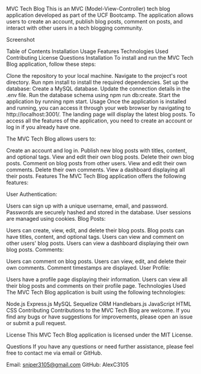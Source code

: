 MVC Tech Blog
This is an MVC (Model-View-Controller) tech blog application developed as part of the UCF Bootcamp. The application allows users to create an account, publish blog posts, comment on posts, and interact with other users in a tech blogging community.

Screenshot

Table of Contents
Installation
Usage
Features
Technologies Used
Contributing
License
Questions
Installation
To install and run the MVC Tech Blog application, follow these steps:

Clone the repository to your local machine.
Navigate to the project's root directory.
Run npm install to install the required dependencies.
Set up the database:
Create a MySQL database.
Update the connection details in the .env file.
Run the database schema using npm run db:create.
Start the application by running npm start.
Usage
Once the application is installed and running, you can access it through your web browser by navigating to http://localhost:3001/. The landing page will display the latest blog posts. To access all the features of the application, you need to create an account or log in if you already have one.

The MVC Tech Blog allows users to:

Create an account and log in.
Publish new blog posts with titles, content, and optional tags.
View and edit their own blog posts.
Delete their own blog posts.
Comment on blog posts from other users.
View and edit their own comments.
Delete their own comments.
View a dashboard displaying all their posts.
Features
The MVC Tech Blog application offers the following features:

User Authentication:

Users can sign up with a unique username, email, and password.
Passwords are securely hashed and stored in the database.
User sessions are managed using cookies.
Blog Posts:

Users can create, view, edit, and delete their blog posts.
Blog posts can have titles, content, and optional tags.
Users can view and comment on other users' blog posts.
Users can view a dashboard displaying their own blog posts.
Comments:

Users can comment on blog posts.
Users can view, edit, and delete their own comments.
Comment timestamps are displayed.
User Profile:

Users have a profile page displaying their information.
Users can view all their blog posts and comments on their profile page.
Technologies Used
The MVC Tech Blog application is built using the following technologies:

Node.js
Express.js
MySQL
Sequelize ORM
Handlebars.js
JavaScript
HTML
CSS
Contributing
Contributions to the MVC Tech Blog are welcome. If you find any bugs or have suggestions for improvements, please open an issue or submit a pull request.

License
This MVC Tech Blog application is licensed under the MIT License.

Questions
If you have any questions or need further assistance, please feel free to contact me via email or GitHub.

Email: sniper3105@gmail.com
GitHub: AlexC3105